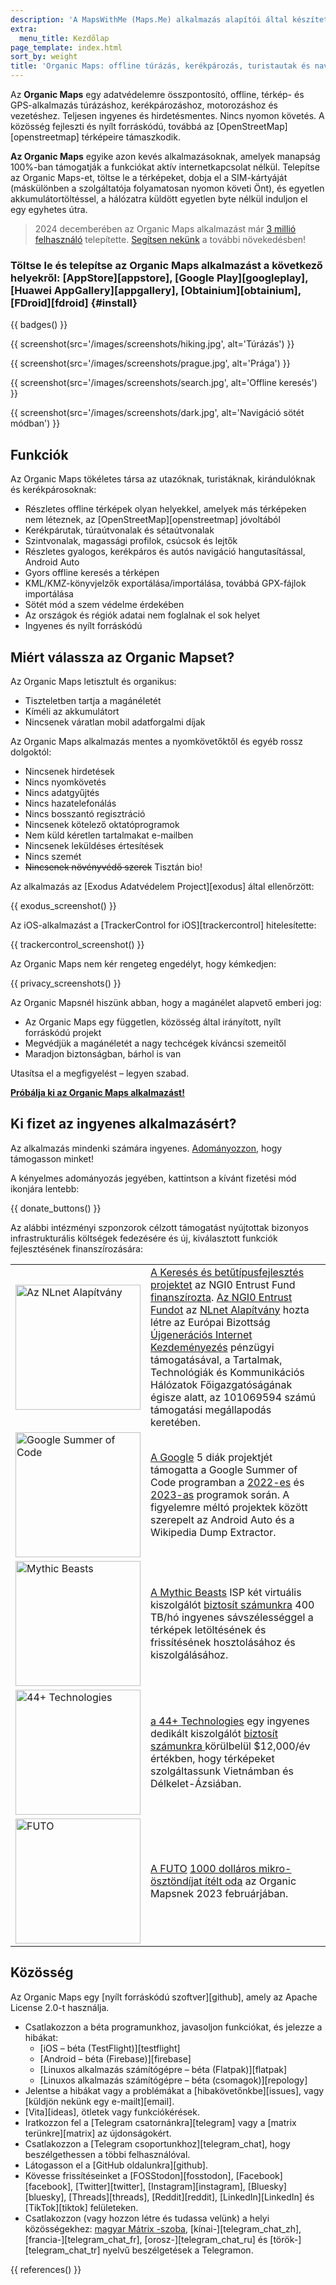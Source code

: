 ```yaml
---
description: 'A MapsWithMe (Maps.Me) alkalmazás alapítói által készített gyors, részletes, offline térképek utazók, turisták, sofőrök, túrázók és kerékpárosok számára.'
extra:
  menu_title: Kezdőlap
page_template: index.html
sort_by: weight
title: 'Organic Maps: offline túrázás, kerékpározás, turistautak és navigáció'
---
```


Az **Organic Maps** egy adatvédelemre összpontosító, offline, térkép- és GPS-alkalmazás túrázáshoz, kerékpározáshoz, motorozáshoz és vezetéshez. Teljesen ingyenes és hirdetésmentes. Nincs nyomon követés. A közösség fejleszti és nyílt forráskódú, továbbá az [OpenStreetMap][openstreetmap] térképeire támaszkodik.

**Az Organic Maps** egyike azon kevés alkalmazásoknak, amelyek manapság 100%-ban támogatják a funkciókat aktív internetkapcsolat nélkül. Telepítse az Organic Maps-et, töltse le a térképeket, dobja el a SIM-kártyáját (máskülönben a szolgáltatója folyamatosan nyomon követi Önt), és egyetlen akkumulátortöltéssel, a hálózatra küldött egyetlen byte nélkül induljon el egy egyhetes útra.

> 2024 decemberében az Organic Maps alkalmazást már [3 millió felhasználó](@/news/2024-12-20/411/index.md) telepítette. [Segítsen nekünk](@/donate/index.md) a további növekedésben!

### Töltse le és telepítse az Organic Maps alkalmazást a következő helyekről: [AppStore][appstore], [Google Play][googleplay], [Huawei AppGallery][appgallery], [Obtainium][obtainium], [FDroid][fdroid] {#install}

{{ badges() }}

{{ screenshot(src='/images/screenshots/hiking.jpg', alt='Túrázás') }}

{{ screenshot(src='/images/screenshots/prague.jpg', alt='Prága') }}

{{ screenshot(src='/images/screenshots/search.jpg', alt='Offline keresés')
}}

{{ screenshot(src='/images/screenshots/dark.jpg', alt='Navigáció sötét
módban') }}

## Funkciók

Az Organic Maps tökéletes társa az utazóknak, turistáknak, kirándulóknak és
kerékpárosoknak:

- Részletes offline térképek olyan helyekkel, amelyek más térképeken nem
  léteznek, az [OpenStreetMap][openstreetmap] jóvoltából
- Kerékpárutak, túraútvonalak és sétaútvonalak
- Szintvonalak, magassági profilok, csúcsok és lejtők
- Részletes gyalogos, kerékpáros és autós navigáció hangutasítással, Android
  Auto
- Gyors offline keresés a térképen
- KML/KMZ-könyvjelzők exportálása/importálása, továbbá GPX-fájlok
  importálása
- Sötét mód a szem védelme érdekében
- Az országok és régiók adatai nem foglalnak el sok helyet
- Ingyenes és nyílt forráskódú

## Miért válassza az Organic Mapset?

Az Organic Maps letisztult és organikus:

- Tiszteletben tartja a magánéletét
- Kíméli az akkumulátort
- Nincsenek váratlan mobil adatforgalmi díjak

Az Organic Maps alkalmazás mentes a nyomkövetőktől és egyéb rossz dolgoktól:

- Nincsenek hirdetések
- Nincs nyomkövetés
- Nincs adatgyűjtés
- Nincs hazatelefonálás
- Nincs bosszantó regisztráció
- Nincsenek kötelező oktatóprogramok
- Nem küld kéretlen tartalmakat e-mailben
- Nincsenek leküldéses értesítések
- Nincs szemét
- ~~Nincsenek növényvédő szerek~~ Tisztán bio!

Az alkalmazás az [Exodus Adatvédelem Project][exodus] által ellenőrzött:

{{ exodus_screenshot() }}

Az iOS-alkalmazást a [TrackerControl for iOS][trackercontrol] hitelesítette:

{{ trackercontrol_screenshot() }}

Az Organic Maps nem kér rengeteg engedélyt, hogy kémkedjen:

{{ privacy_screenshots() }}

Az Organic Mapsnél hiszünk abban, hogy a magánélet alapvető emberi jog:

- Az Organic Maps egy független, közösség által irányított, nyílt forráskódú
  projekt
- Megvédjük a magánéletét a nagy techcégek kíváncsi szemeitől
- Maradjon biztonságban, bárhol is van

Utasítsa el a megfigyelést – legyen szabad.

**[Próbálja ki az Organic Maps alkalmazást!](#install)**

## Ki fizet az ingyenes alkalmazásért?

Az alkalmazás mindenki számára ingyenes. [Adományozzon](@/donate/index.md),
hogy támogasson minket!

A kényelmes adományozás jegyében, kattintson a kívánt fizetési mód ikonjára
lentebb:

{{ donate_buttons() }}

Az alábbi intézményi szponzorok célzott támogatást nyújtottak bizonyos
infrastrukturális költségek fedezésére és új, kiválasztott funkciók
fejlesztésének finanszírozására:

<table style="border-spacing: 20px">
  <tr>
    <td>
      <a href="https://nlnet.nl/"><img src="{{ base_url() }}/sponsors/nlnet.svg" alt="Az NLnet Alapítvány" width="200px"></a>
    </td>
    <td>
     <a href="https://github.com/organicmaps/organicmaps/milestone/7">A Keresés és betűtípusfejlesztés projektet</a> az NGI0 Entrust Fund <a href="https://nlnet.nl/project/OrganicMaps/">finanszírozta</a>. <a href="https://nlnet.nl/entrust/">Az NGI0 Entrust Fundot</a> az <a href="https://nlnet.nl/">NLnet Alapítvány</a> hozta létre az Európai Bizottság <a href="https://www.ngi.eu/">Újgenerációs Internet Kezdeményezés</a> pénzügyi támogatásával, a Tartalmak, Technológiák és Kommunikációs Hálózatok Főigazgatóságának égisze alatt, az 101069594 számú támogatási megállapodás keretében.
    </td>
  </tr>
  <tr>
    <td>
      <a href="https://summerofcode.withgoogle.com/"><img src="{{ base_url() }}/sponsors/gsoc.svg" alt="Google Summer of Code" width="200px"></a>
    </td>
    <td>
     <a href="https://summerofcode.withgoogle.com/">A Google</a> 5 diák projektjét támogatta a Google Summer of Code programban a <a href="https://summerofcode.withgoogle.com/programs/2022/organizations/organic-maps">2022-es</a> és <a href="https://summerofcode.withgoogle.com/programs/2023/organizations/organic-maps">2023-as</a> programok során. A figyelemre méltó projektek között szerepelt az Android Auto és a Wikipedia Dump Extractor.
    </td>
  </tr>
  <tr>
    <td>
      <a href="https://www.mythic-beasts.com/"><img src="{{ base_url() }}/sponsors/mythic-beasts.png" alt="Mythic Beasts" width="200px"></a>
    </td>
    <td>
     <a href="https://www.mythic-beasts.com/">A Mythic Beasts</a> ISP két virtuális kiszolgálót <a href="https://www.mythic-beasts.com/blog/2021/10/06/improving-the-world-bit-by-expensive-bit/">biztosít számunkra</a> 400 TB/hó ingyenes sávszélességgel a térképek letöltésének és frissítésének hosztolásához és kiszolgálásához.
    </td>
  </tr>
  <tr>
    <td>
      <a href="https://44plus.vn"><img src="{{ base_url() }}/sponsors/44plus.svg" alt="44+ Technologies" width="200px"></a>
    </td>
    <td>
     <a href="https://44plus.vn">a 44+ Technologies</a> egy ingyenes dedikált kiszolgálót <a href="https://44plus.vn/organicmaps">biztosít számunkra </a>körülbelül $12,000/év értékben, hogy térképeket szolgáltassunk Vietnámban és Délkelet-Ázsiában.
    </td>
  </tr>
  <tr>
    <td>
      <a href="https://futo.org"><img src="{{ base_url() }}/sponsors/futo.svg" alt="FUTO" width="200px"></a>
    </td>
    <td>
     <a href="https://futo.org">A FUTO</a> <a href="https://www.youtube.com/watch?v=fJJclgBHrEw">1000 dolláros mikro-ösztöndíjat ítélt oda</a> az Organic Mapsnek 2023 februárjában.
    </td>
  </tr>
</table>

## Közösség

Az Organic Maps egy [nyílt forráskódú szoftver][github], amely az Apache
License 2.0-t használja.

- Csatlakozzon a béta programunkhoz, javasoljon funkciókat, és jelezze a
  hibákat:
  * [iOS – béta (TestFlight)][testflight]
  * [Android – béta (Firebase)][firebase]
  * [Linuxos alkalmazás számítógépre – béta (Flatpak)][flatpak]
  * [Linuxos alkalmazás számítógépre – béta (csomagok)][repology]
- Jelentse a hibákat vagy a problémákat a [hibakövetőnkbe][issues], vagy
  [küldjön nekünk egy e-mailt][email].
- [Vita][ideas], ötletek vagy funkciókérések.
- Iratkozzon fel a [Telegram csatornánkra][telegram] vagy a [matrix
  terünkre][matrix] az újdonságokért.
- Csatlakozzon a [Telegram csoportunkhoz][telegram_chat], hogy
  beszélgethessen a többi felhasználóval.
- Látogasson el a [GitHub oldalunkra][github].
- Kövesse frissítéseinket a [FOSStodon][fosstodon],
  [Facebook][facebook], [Twitter][twitter], [Instagram][instagram],
  [Bluesky][bluesky], [Threads][threads], [Reddit][reddit], [LinkedIn][LinkedIn] és [TikTok][tiktok] felületeken.
- Csatlakozzon (vagy hozzon létre és tudassa velünk) a helyi közösségekhez:
  [magyar Mátrix
  -szoba](https://matrix.to/#/#organicmapstranslate_hu:matrix.org),
  [kínai-][telegram_chat_zh], [francia-][telegram_chat_fr],
  [orosz-][telegram_chat_ru] és [török-][telegram_chat_tr] nyelvű
  beszélgetések a Telegramon.

[fork]: https://hu.wikipedia.org/wiki/Fork_%28szoftverfejleszt%C3%A9s%29

{{ references() }}
